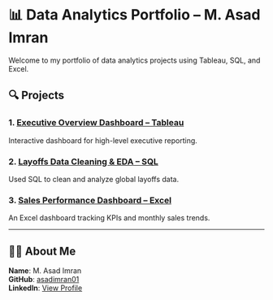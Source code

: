 # 📊 Data Analytics Portfolio – M. Asad Imran

Welcome to my portfolio of data analytics projects using Tableau, SQL, and Excel.

## 🔍 Projects

### 1. [Executive Overview Dashboard – Tableau](executive-overview-tableau)
Interactive dashboard for high-level executive reporting.

### 2. [Layoffs Data Cleaning & EDA – SQL](layoffs-analysis-sql)
Used SQL to clean and analyze global layoffs data.

### 3. [Sales Performance Dashboard – Excel](sales-performance-excel)
An Excel dashboard tracking KPIs and monthly sales trends.

---

## 👨‍💻 About Me

**Name**: M. Asad Imran  
**GitHub**: [asadimran01](https://github.com/asadimran01)  
**LinkedIn**: [View Profile](linkedin.com/in/asad-imran2112)
